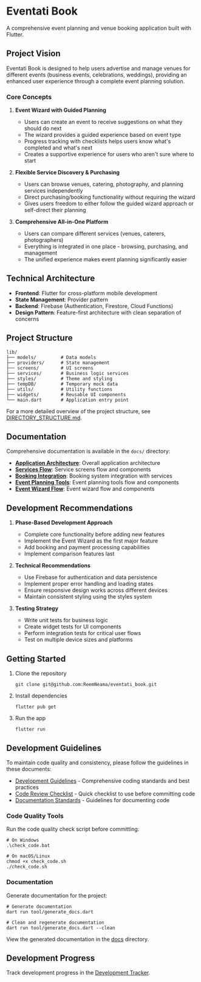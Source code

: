 # Eventati Book

A comprehensive event planning and venue booking application built with Flutter.

## Project Vision

Eventati Book is designed to help users advertise and manage venues for different events (business events, celebrations, weddings), providing an enhanced user experience through a complete event planning solution.

### Core Concepts

1. **Event Wizard with Guided Planning**
   - Users can create an event to receive suggestions on what they should do next
   - The wizard provides a guided experience based on event type
   - Progress tracking with checklists helps users know what's completed and what's next
   - Creates a supportive experience for users who aren't sure where to start

2. **Flexible Service Discovery & Purchasing**
   - Users can browse venues, catering, photography, and planning services independently
   - Direct purchasing/booking functionality without requiring the wizard
   - Gives users freedom to either follow the guided wizard approach or self-direct their planning

3. **Comprehensive All-in-One Platform**
   - Users can compare different services (venues, caterers, photographers)
   - Everything is integrated in one place - browsing, purchasing, and management
   - The unified experience makes event planning significantly easier

## Technical Architecture

- **Frontend**: Flutter for cross-platform mobile development
- **State Management**: Provider pattern
- **Backend**: Firebase (Authentication, Firestore, Cloud Functions)
- **Design Pattern**: Feature-first architecture with clean separation of concerns

## Project Structure

```
lib/
├── models/         # Data models
├── providers/      # State management
├── screens/        # UI screens
├── services/       # Business logic services
├── styles/         # Theme and styling
├── tempDB/         # Temporary mock data
├── utils/          # Utility functions
├── widgets/        # Reusable UI components
└── main.dart       # Application entry point
```

For a more detailed overview of the project structure, see [DIRECTORY_STRUCTURE.md](DIRECTORY_STRUCTURE.md).

## Documentation

Comprehensive documentation is available in the `docs/` directory:

- **[Application Architecture](docs/app_architecture.md)**: Overall application architecture
- **[Services Flow](docs/services_flow.md)**: Service screens flow and components
- **[Booking Integration](docs/booking_integration.md)**: Booking system integration with services
- **[Event Planning Tools](docs/event_planning_tools.md)**: Event planning tools flow and components
- **[Event Wizard Flow](docs/event_wizard_flow.md)**: Event wizard flow and components

## Development Recommendations

1. **Phase-Based Development Approach**
   - Complete core functionality before adding new features
   - Implement the Event Wizard as the first major feature
   - Add booking and payment processing capabilities
   - Implement comparison features last

2. **Technical Recommendations**
   - Use Firebase for authentication and data persistence
   - Implement proper error handling and loading states
   - Ensure responsive design works across different devices
   - Maintain consistent styling using the styles system

3. **Testing Strategy**
   - Write unit tests for business logic
   - Create widget tests for UI components
   - Perform integration tests for critical user flows
   - Test on multiple device sizes and platforms

## Getting Started

1. Clone the repository
   ```
   git clone git@github.com:ReemNeama/eventati_book.git
   ```

2. Install dependencies
   ```
   flutter pub get
   ```

3. Run the app
   ```
   flutter run
   ```

## Development Guidelines

To maintain code quality and consistency, please follow the guidelines in these documents:

- [Development Guidelines](DEVELOPMENT_GUIDELINES.md) - Comprehensive coding standards and best practices
- [Code Review Checklist](CODE_REVIEW_CHECKLIST.md) - Quick checklist to use before committing code
- [Documentation Standards](docs/DOCUMENTATION_STANDARDS.md) - Guidelines for documenting code

### Code Quality Tools

Run the code quality check script before committing:

```
# On Windows
.\check_code.bat

# On macOS/Linux
chmod +x check_code.sh
./check_code.sh
```

### Documentation

Generate documentation for the project:

```
# Generate documentation
dart run tool/generate_docs.dart

# Clean and regenerate documentation
dart run tool/generate_docs.dart --clean
```

View the generated documentation in the [docs](docs/documentation.md) directory.

## Development Progress

Track development progress in the [Development Tracker](eventati_book_development_tracker.md).
